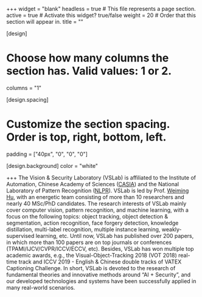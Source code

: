 +++
widget = "blank"
headless = true  # This file represents a page section.
active = true  # Activate this widget? true/false
weight = 20  # Order that this section will appear in.
title = ""

[design]
  # Choose how many columns the section has. Valid values: 1 or 2.
  columns = "1"

[design.spacing]
  # Customize the section spacing. Order is top, right, bottom, left.
  padding = ["40px", "0", "0", "0"]

[design.background]
  color = "white"

+++
The Vision & Security Laboratory (VSLab) is affiliated to the Institute of Automation, Chinese Academy of Sciences ([CASIA](http://english.ia.cas.cn/)) and the National Laboratory of Pattern Recognition ([NLPR](http://www.nlpr.ia.ac.cn/en/)). VSLab is led by Prof. [Weiming Hu](http://people.ucas.ac.cn/~huweiming?language=en), with an energetic team consisting of more than 10 researchers and nearly 40 MSc/PhD candidates. The research interests of VSLab mainly cover computer vision, pattern recognition, and machine learning, with a focus on the following topics: object tracking, object detection & segmentation, action recognition, face forgery detection, knowledge distillation, multi-label recognition, multiple instance learning, weakly-supervised learning, etc. Until now, VSLab has published over 200 papers, in which more than 100 papers are on top journals or conferences (TPAMI/IJCV/CVPR/ICCV/ECCV, etc). Besides, VSLab has won multiple top academic awards, e.g., the Visual-Object-Tracking 2018 (VOT 2018) real-time track and ICCV 2019 - English & Chinese double tracks of VATEX Captioning Challenge. In short, VSLab is devoted to the research of fundamental theories and innovative methods around “AI + Security”, and our developed technologies and systems have been successfully applied in many real-world scenarios.
